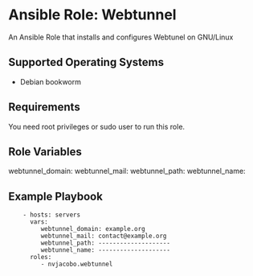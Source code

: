 Ansible Role: Webtunnel
=========

An Ansible Role that installs and configures Webtunel on GNU/Linux

Supported Operating Systems
------------
- Debian bookworm

Requirements
------------

You need root privileges or sudo user to run this role.

Role Variables
--------------
webtunnel_domain:
webtunnel_mail:
webtunnel_path:
webtunnel_name:

Example Playbook
----------------

        - hosts: servers
          vars:
             webtunnel_domain: example.org
             webtunnel_mail: contact@example.org
             webtunnel_path: --------------------
             webtunnel_name: --------------------
          roles:
             - nvjacobo.webtunnel             
